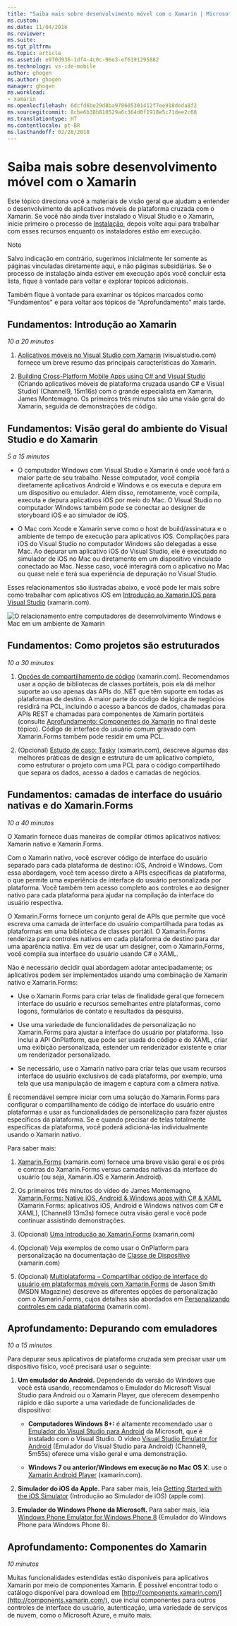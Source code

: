 ```yaml
---
title: "Saiba mais sobre desenvolvimento móvel com o Xamarin | Microsoft Docs"
ms.custom: 
ms.date: 11/04/2016
ms.reviewer: 
ms.suite: 
ms.tgt_pltfrm: 
ms.topic: article
ms.assetid: e970d936-1df4-4c0c-96e3-ef6191295882
ms.technology: vs-ide-mobile
author: ghogen
ms.author: ghogen
manager: ghogen
ms.workload:
- xamarin
ms.openlocfilehash: 6dcfd6be29d8ba978605301412f7ee918deda8f2
ms.sourcegitcommit: 8cbe6b38b810529a6c364d0f1918e5c71dee2c68
ms.translationtype: HT
ms.contentlocale: pt-BR
ms.lasthandoff: 02/28/2018
---
```

# <a name="learn-about-mobile-development-with-xamarin"></a>Saiba mais sobre desenvolvimento móvel com o Xamarin

Este tópico direciona você a materiais de visão geral que ajudam a entender o desenvolvimento de aplicativos móveis de plataforma cruzada com o Xamarin. Se você não ainda tiver instalado o Visual Studio e o Xamarin, inicie primeiro o processo de [Instalação](../cross-platform/setup-and-install.md), depois volte aqui para trabalhar com esses recursos enquanto os instaladores estão em execução.  
  
> [!NOTE]
> Salvo indicação em contrário, sugerimos inicialmente ler somente as páginas vinculadas diretamente aqui, e não páginas subsidiárias. Se o processo de instalação ainda estiver em execução após você concluir esta lista, fique à vontade para voltar e explorar tópicos adicionais.  
>   
> Também fique à vontade para examinar os tópicos marcados como "Fundamentos" e para voltar aos tópicos de "Aprofundamento" mais tarde.  
  
## <a name="essentials-introduction-to-xamarin"></a>Fundamentos: Introdução ao Xamarin  

*10 a 20 minutos*  
  
1.  [Aplicativos móveis no Visual Studio com Xamarin](https://www.visualstudio.com/explore/xamarin-vs) (visualstudio.com) fornece um breve resumo das principais características do Xamarin.  
  
2.  [Building Cross-Platform Mobile Apps using C# and Visual Studio](https://channel9.msdn.com/Events/Visual-Studio/Visual-Studio-2015-Final-Release-Event/Building-cross-platform-mobile-apps-using-C-and-Visual-Studio-2015) (Criando aplicativos móveis de plataforma cruzada usando C# e Visual Studio) (Channel9, 15m16s) com o grande especialista em Xamarin, James Montemagno. Os primeiros três minutos são uma visão geral do Xamarin, seguida de demonstrações de código.  
  
## <a name="essentials-overview-of-the-visual-studio-and-xamarin-environment"></a>Fundamentos: Visão geral do ambiente do Visual Studio e do Xamarin  

*5 a 15 minutos*  
  
-   O computador Windows com Visual Studio e Xamarin é onde você fará a maior parte de seu trabalho. Nesse computador, você compila diretamente aplicativos Android e Windows e os executa e depura em um dispositivo ou emulador. Além disso, remotamente, você compila, executa e depura aplicativos iOS por meio do Mac. O Visual Studio no computador Windows também pode se conectar ao designer de storyboard iOS e ao simulador de iOS.  
  
-   O Mac com Xcode e Xamarin serve como o host de build/assinatura e o ambiente de tempo de execução para aplicativos iOS. Compilações para iOS do Visual Studio no computador Windows são delegadas a esse Mac. Ao depurar um aplicativo iOS do Visual Studio, ele é executado no simulador de iOS no Mac ou diretamente em um dispositivo vinculado conectado ao Mac. Nesse caso, você interagirá com o aplicativo no Mac ou quase nele e terá sua experiência de depuração no Visual Studio.  
  
Esses relacionamentos são ilustradas abaixo, e você pode ler mais sobre como trabalhar com aplicativos iOS em [Introdução ao Xamarin.IOS para Visual Studio](http://developer.xamarin.com/guides/ios/getting_started/installation/windows/introduction_to_xamarin_ios_for_visual_studio/) (xamarin.com).  
  
![O relacionamento entre computadores de desenvolvimento Windows e Mac em um ambiente de Xamarin](../cross-platform/media/crossplat-xamarin-learn-1.png "CrossPlat Xamarin Saiba 1")  
  
## <a name="essentials-how-projects-are-structured"></a>Fundamentos: Como projetos são estruturados  

*10 a 30 minutos*  
  
1.  [Opções de compartilhamento de código](http://developer.xamarin.com/guides/cross-platform/application_fundamentals/building_cross_platform_applications/sharing_code_options/) (xamarin.com). Recomendamos usar a opção de bibliotecas de classes portáteis, pois ela dá melhor suporte ao uso apenas das APIs do .NET que têm suporte em todas as plataformas de destino. A maior parte do código de lógica de negócios residirá na PCL, incluindo o acesso a bancos de dados, chamadas para APIs REST e chamadas para componentes de Xamarin portáteis (consulte [Aprofundamento: Componentes do Xamarin](#components) no final deste tópico). Código de interface do usuário comum gravado com Xamarin.Forms também pode residir em uma PCL.  
  
2.  (Opcional) [Estudo de caso: Tasky](http://developer.xamarin.com/guides/cross-platform/application_fundamentals/building_cross_platform_applications/case_study-tasky/) (xamarin.com), descreve algumas das melhores práticas de design e estrutura de um aplicativo completo, como estruturar o projeto com uma PCL para o código compartilhado que separa os dados, acesso a dados e camadas de negócios.  
  
## <a name="essentials-native-and-xamarinforms-ui-layers"></a>Fundamentos: camadas de interface do usuário nativas e do Xamarin.Forms  

*10 a 40 minutos*  
  
O Xamarin fornece duas maneiras de compilar ótimos aplicativos nativos: Xamarin nativo e Xamarin.Forms.  
  
Com o Xamarin nativo, você escrever código de interface do usuário separado para cada plataforma de destino: iOS, Android e Windows.  Com essa abordagem, você tem acesso direto a APIs específicas da plataforma, o que permite uma experiência de interface do usuário personalizada por plataforma.  Você também tem acesso completo aos controles e ao designer nativo para cada plataforma para ajudar na compilação da interface do usuário respectiva.  
  
O Xamarin.Forms fornece um conjunto geral de APIs que permite que você escreva uma camada de interface do usuário compartilhada para todas as plataformas em uma biblioteca de classes portátil.  O Xamarin.Forms renderiza para controles nativos em cada plataforma de destino para dar uma aparência nativa.  Em vez de usar um designer, com o Xamarin.Forms, você compila sua interface do usuário usando C# e XAML.  
  
Não é necessário decidir qual abordagem adotar antecipadamente; os aplicativos podem ser implementados usando uma combinação de Xamarin nativo e Xamarin.Forms:  
  
-   Use o Xamarin.Forms para criar telas de finalidade geral que fornecem interface do usuário e recursos semelhantes entre plataformas, como logons, formulários de contato e resultados da pesquisa.  
  
-   Use uma variedade de funcionalidades de personalização no Xamarin.Forms para ajustar a interface do usuário por plataforma. Isso inclui a API OnPlatform, que pode ser usada do código e do XAML, criar uma exibição personalizada, estender um renderizador existente e criar um renderizador personalizado.  
  
-   Se necessário, use o Xamarin nativo para criar telas que usam recursos interface do usuário exclusivos de cada plataforma, por exemplo, uma tela que usa manipulação de imagem e captura com a câmera nativa.  
  
É recomendável sempre iniciar com uma solução do Xamarin.Forms para configurar o compartilhamento de código de interface do usuário entre plataformas e usar as funcionalidades de personalização para fazer ajustes específicos da plataforma. Se e quando precisar de telas totalmente específicas da plataforma, você poderá adicioná-las individualmente usando o Xamarin nativo.  
  
Para saber mais:  
  
1.  [Xamarin.Forms](http://developer.xamarin.com/guides/cross-platform/xamarin-forms/) (xamarin.com) fornece uma breve visão geral e os prós e contras do Xamarin.Forms versus camadas nativas da interface do usuário (ou seja, Xamarin.iOS e Xamarin.Android).  
  
2.  Os primeiros três minutos do vídeo de James Montemagno, [Xamarin.Forms: Native iOS, Android & Windows apps with C# & XAML](https://channel9.msdn.com/events/Visual-Studio/Connect-event-2015/704) (Xamarin.Forms: aplicativos iOS, Android e Windows nativos com C# e XAML), (Channel9 13m3s) fornece outra visão geral e você pode continuar assistindo demonstrações.  
  
3.  (Opcional) [Uma Introdução ao Xamarin.Forms](http://developer.xamarin.com/guides/cross-platform/xamarin-forms/getting-started/introduction-to-xamarin-forms/) (xamarin.com)  
  
4.  (Opcional) Veja exemplos de como usar o OnPlatform para personalização na documentação de [Classe de Dispositivo](http://developer.xamarin.com/guides/xamarin-forms/platform-features/device/) (xamarin.com)  
  
5.  (Opcional) [Multiplataforma – Compartilhar código de interface do usuário em plataformas móveis com Xamarin.Forms](https://msdn.microsoft.com/magazine/dn904669.aspx) de Jason Smith (MSDN Magazine) descreve as diferentes opções de personalização com o Xamarin.Forms, cujos detalhes são abordados em [Personalizando controles em cada plataforma](http://developer.xamarin.com/guides/xamarin-forms/custom-renderer/) (xamarin.com).  
  
## <a name="deeper-dive-debugging-with-emulators"></a>Aprofundamento: Depurando com emuladores  

*10 a 15 minutos*  
  
Para depurar seus aplicativos de plataforma cruzada sem precisar usar um dispositivo físico, você precisará usar o seguinte:  
  
1.  **Um emulador do Android.** Dependendo da versão do Windows que você está usando, recomendamos o Emulador do Microsoft Visual Studio para Android ou o Xamarin Player, que oferecem desempenho rápido e dão suporte a uma variedade de funcionalidades de dispositivo:  
  
    -   **Computadores Windows 8+:** é altamente recomendado usar o [Emulador do Visual Studio para Android](https://www.visualstudio.com/en-us/features/msft-android-emulator-vs.aspx) da Microsoft, que é instalado com o Visual Studio.  O vídeo [Visual Studio Emulator for Android](https://channel9.msdn.com/events/Visual-Studio/Connect-event-2015/711) (Emulador do Visual Studio para Android) (Channel9, 5m55s) oferece uma visão geral e uma demonstração.  
  
    -   **Windows 7 ou anterior/Windows em execução no Mac OS X**: use o [Xamarin Android Player](http://developer.xamarin.com/guides/android/getting_started/installation/android-player) (xamarin.com).  
  
2.  **Simulador do iOS da Apple.** Para saber mais, leia [Getting Started with the iOS Simulator](https://developer.apple.com/library/prerelease/content/documentation/IDEs/Conceptual/iOS_Simulator_Guide/GettingStartedwithiOSSimulator/GettingStartedwithiOSSimulator.html#//apple_ref/doc/uid/TP40012848-CH5-SW1) (Introdução ao Simulador de iOS) (apple.com).  
  
3.  **Emulador do Windows Phone da Microsoft.** Para saber mais, leia [Windows Phone Emulator for Windows Phone 8](../debugger/run-windows-phone-apps-in-the-emulator.md) (Emulador do Windows Phone para Windows Phone 8).  
  
##  <a name="components"></a> Aprofundamento: Componentes do Xamarin  

*10 minutos*  
  
Muitas funcionalidades estendidas estão disponíveis para aplicativos Xamarin por meio de componentes Xamarin. É possível encontrar todo o catálogo disponível para download em [http://components.xamarin.com/](http://components.xamarin.com/), que inclui componentes para outros controles de interface do usuário, autenticação, uma variedade de serviços de nuvem, como o Microsoft Azure, e muito mais.